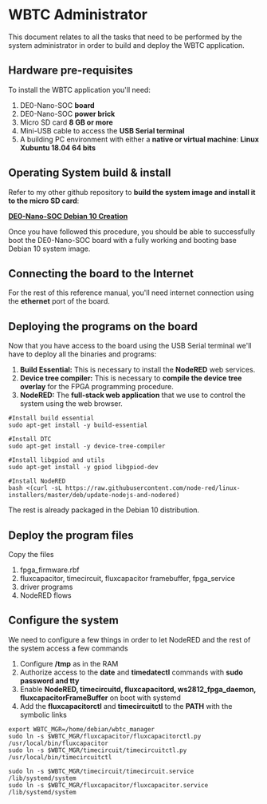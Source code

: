 # WBTC Administrator

This document relates to all the tasks that need to be performed by the system administrator in order to build and deploy the WBTC application.

## Hardware pre-requisites
To install the WBTC application you'll need:

1. DE0-Nano-SOC **board**
2. DE0-Nano-SOC **power brick**
3. Micro SD card **8 GB or more**
4. Mini-USB cable to access the **USB Serial terminal**
5. A building PC environment with either a **native or virtual machine**:  **Linux Xubuntu 18.04 64 bits**

## Operating System build & install
Refer to my other github repository to **build the system image and install it to the micro SD card**:

[**DE0-Nano-SOC Debian 10 Creation**](https://github.com/lochej/DE0_Nano_Soc_Debian10)

Once you have followed this procedure, you should be able to successfully boot the DE0-Nano-SOC board with a fully working and booting base Debian 10 system image.

## Connecting the board to the Internet

For the rest of this reference manual, you'll need internet connection using the **ethernet** port of the board.

## Deploying the programs on the board

Now that you have access to the board using the USB Serial terminal we'll have to deploy all the binaries and programs:

1. **Build Essential:** This is necessary to install the **NodeRED** web services.
2. **Device tree compiler:** This is necessary to **compile the device tree overlay** for the FPGA programming procedure.
3. **NodeRED:** The **full-stack web application** that we use to control the system using the web browser.

```
#Install build essential
sudo apt-get install -y build-essential

#Install DTC
sudo apt-get install -y device-tree-compiler

#Install libgpiod and utils
sudo apt-get install -y gpiod libgpiod-dev

#Install NodeRED
bash <(curl -sL https://raw.githubusercontent.com/node-red/linux-installers/master/deb/update-nodejs-and-nodered)
```
The rest is already packaged in the Debian 10 distribution.


## Deploy the program files

Copy the files

1. fpga_firmware.rbf
2. fluxcapacitor, timecircuit, fluxcapacitor framebuffer, fpga_service
3. driver programs
3. NodeRED flows


## Configure the system

We need to configure a few things in order to let NodeRED and the rest of the system access a few commands

1. Configure **/tmp** as in the RAM
2. Authorize access to the **date** and **timedatectl** commands with **sudo password and tty**
3. Enable **NodeRED, timecircuitd, fluxcapacitord, ws2812_fpga_daemon, fluxcapacitorFrameBuffer** on boot with systemd
4. Add the **fluxcapacitorctl** and **timecircuitctl** to the **PATH** with the symbolic links


```
export WBTC_MGR=/home/debian/wbtc_manager
sudo ln -s $WBTC_MGR/fluxcapacitor/fluxcapacitorctl.py /usr/local/bin/fluxcapacitor
sudo ln -s $WBTC_MGR/timecircuit/timecircuitctl.py /usr/local/bin/timecircuitctl

sudo ln -s $WBTC_MGR/timecircuit/timecircuit.service /lib/systemd/system
sudo ln -s $WBTC_MGR/fluxcapacitor/fluxcapacitor.service /lib/systemd/system
```